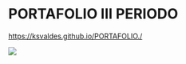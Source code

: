 # PORTAFOLIO III PERIODO
https://ksvaldes.github.io/PORTAFOLIO./

<img src="https://i.pinimg.com/originals/65/07/50/650750f47b2d3cc4eb3a11cff785835e.gif"  class="image">


